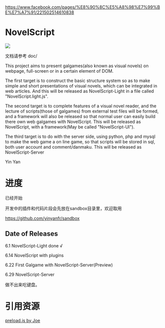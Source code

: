 https://www.facebook.com/pages/%E8%90%8C%E5%A8%98%E7%99%BE%E7%A7%91/221502514610838

# NovelScript
<img src="http://yinyan.fr/d/nsldemo.png" />

文档请参考 doc/

This project aims to present galgames(also known as visual novels) on webpage, full-screen or in a certain element of DOM.

The first target is to construct the basic structure system so as to make simple and short presentations of visual novels, which can be integrated in web articles. And this will be released as NovelScript-Light in a file called "NovelScript.light.js".

The second target is to complete features of a visual novel reader, and the lecture of scripts(those of galgames) from external test files will be formed, and a framework will also be released so that normal user can easily build there own web galgames with NovelScript. This will be released as NovelScript, with a framework(May be called "NovelScript-UI").

The third target is to do with the server side, using python, php and mysql to make the web game a on line game, so that scripts will be stored in sql, both user account and comment/danmaku. This will be released as NovelScript-Server

Yin Yan

# 进度

已经开始

开发中的插件和代码片段会先放在sandbox目录里，欢迎取用

https://github.com/yinyanfr/sandbox

## Date of Releases

6.1 NovelScript-Light done √

6.14 NovelScript with plugins 

6.22 First Galgame with NovelScript-Server(Preview)

6.29 NovelScript-Server

做不出来吃键盘。

# 引用资源

<a href="http://jr3.me/javascriptshi-xian-tu-pian-de-yu-jia-zai-gong-neng/">preload.js by Joe</a>

